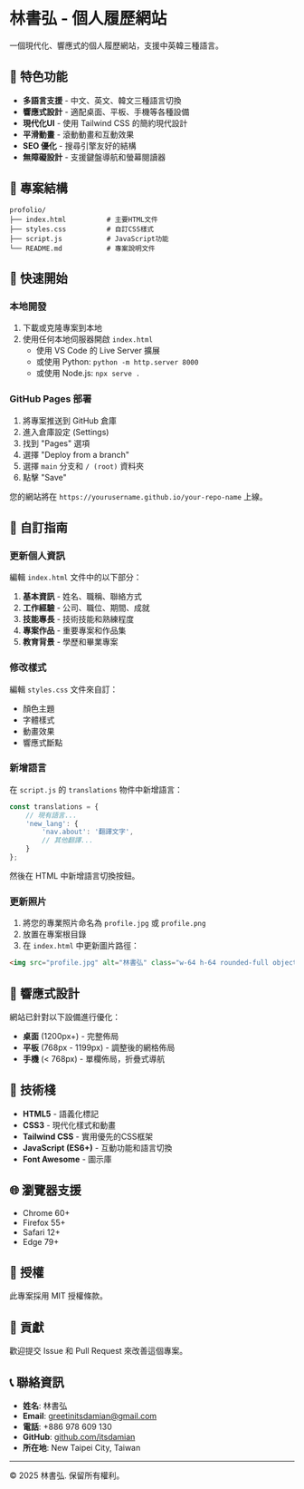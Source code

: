 # 林書弘 - 個人履歷網站

一個現代化、響應式的個人履歷網站，支援中英韓三種語言。

## 🌟 特色功能

- **多語言支援** - 中文、英文、韓文三種語言切換
- **響應式設計** - 適配桌面、平板、手機等各種設備
- **現代化UI** - 使用 Tailwind CSS 的簡約現代設計
- **平滑動畫** - 滾動動畫和互動效果
- **SEO 優化** - 搜尋引擎友好的結構
- **無障礙設計** - 支援鍵盤導航和螢幕閱讀器

## 📁 專案結構

```
profolio/
├── index.html          # 主要HTML文件
├── styles.css          # 自訂CSS樣式
├── script.js           # JavaScript功能
└── README.md           # 專案說明文件
```

## 🚀 快速開始

### 本地開發

1. 下載或克隆專案到本地
2. 使用任何本地伺服器開啟 `index.html`
   - 使用 VS Code 的 Live Server 擴展
   - 或使用 Python: `python -m http.server 8000`
   - 或使用 Node.js: `npx serve .`

### GitHub Pages 部署

1. 將專案推送到 GitHub 倉庫
2. 進入倉庫設定 (Settings)
3. 找到 "Pages" 選項
4. 選擇 "Deploy from a branch"
5. 選擇 `main` 分支和 `/ (root)` 資料夾
6. 點擊 "Save"

您的網站將在 `https://yourusername.github.io/your-repo-name` 上線。

## 🎨 自訂指南

### 更新個人資訊

編輯 `index.html` 文件中的以下部分：

1. **基本資訊** - 姓名、職稱、聯絡方式
2. **工作經驗** - 公司、職位、期間、成就
3. **技能專長** - 技術技能和熟練程度
4. **專案作品** - 重要專案和作品集
5. **教育背景** - 學歷和畢業專案

### 修改樣式

編輯 `styles.css` 文件來自訂：

- 顏色主題
- 字體樣式
- 動畫效果
- 響應式斷點

### 新增語言

在 `script.js` 的 `translations` 物件中新增語言：

```javascript
const translations = {
    // 現有語言...
    'new_lang': {
        'nav.about': '翻譯文字',
        // 其他翻譯...
    }
};
```

然後在 HTML 中新增語言切換按鈕。

### 更新照片

1. 將您的專業照片命名為 `profile.jpg` 或 `profile.png`
2. 放置在專案根目錄
3. 在 `index.html` 中更新圖片路徑：

```html
<img src="profile.jpg" alt="林書弘" class="w-64 h-64 rounded-full object-cover">
```

## 📱 響應式設計

網站已針對以下設備進行優化：

- **桌面** (1200px+) - 完整佈局
- **平板** (768px - 1199px) - 調整後的網格佈局
- **手機** (< 768px) - 單欄佈局，折疊式導航

## 🔧 技術棧

- **HTML5** - 語義化標記
- **CSS3** - 現代化樣式和動畫
- **Tailwind CSS** - 實用優先的CSS框架
- **JavaScript (ES6+)** - 互動功能和語言切換
- **Font Awesome** - 圖示庫

## 🌐 瀏覽器支援

- Chrome 60+
- Firefox 55+
- Safari 12+
- Edge 79+

## 📄 授權

此專案採用 MIT 授權條款。

## 🤝 貢獻

歡迎提交 Issue 和 Pull Request 來改善這個專案。

## 📞 聯絡資訊

- **姓名**: 林書弘
- **Email**: greetinitsdamian@gmail.com
- **電話**: +886 978 609 130
- **GitHub**: [github.com/itsdamian](https://github.com/itsdamian)
- **所在地**: New Taipei City, Taiwan

---

© 2025 林書弘. 保留所有權利。 